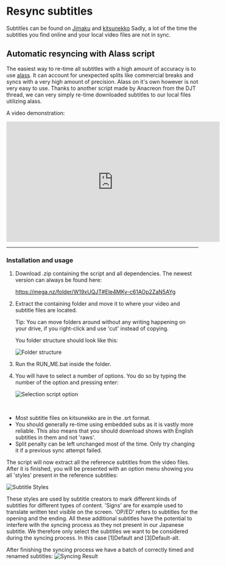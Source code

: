 # Resync subtitles

Subtitles can be found on [Jimaku](https://jimaku.cc/) and [kitsunekko](https://kitsunekko.net/dirlist.php?dir=subtitles%2Fjapanese%2F)
Sadly, a lot of the time the subtitles you find online and your local video files are not in sync.

## Automatic resyncing with Alass script

The easiest way to re-time all subtitles with a high amount of accuracy is to
use [alass](https://github.com/kaegi/alass). It can account for unexpected splits like commercial breaks and syncs with
a very high amount of precision. Alass on it's own however is not very easy to use. Thanks to another script made by
Anacreon from the DJT thread, we can very simply re-time downloaded subtitles to our local files utilizing alass.

A video demonstration:

<iframe width="560" height="315" src="https://www.youtube.com/embed/x0h3ooBHrpk" frameborder="0" allow="accelerometer; autoplay; clipboard-write; encrypted-media; gyroscope; picture-in-picture" allowfullscreen></iframe>

--- 

### Installation and usage

1. Download .zip containing the script and all dependencies. The newest version can always be found
   here: <p><https://mega.nz/folder/W19xUQJT#Ele4MKy-c61AOp2ZaN5AYg></p>
2. Extract the containing folder and move it to where your video and subtitle files are located. <p>Tip: You can move
   folders around without any writing happening on your drive, if you right-click and use 'cut' instead of
   copying.</p> <p>You folder structure should look like this: </p><p>![Folder structure](images/resyncfolder.jpg)</p>
3. Run the RUN_ME.bat inside the folder.
4. You will have to select a number of options. You do so by typing the number of the option and pressing enter:

   ![Selection script option](images/selectoption.jpg)

<br>

- Most subtitle files on kitsunekko are in the .srt format.
- You should generally re-time using embedded subs as it is vastly more reliable. This also means that you should
  download shows with English subtitles in them and not 'raws'.
- Split penalty can be left unchanged most of the time. Only try changing it if a previous sync attempt failed.

The script will now extract all the reference subtitles from the video files. After it is finished, you will be
presented with an option menu showing you all 'styles' present in the reference subtitles:

![Subtitle Styles](images/subtitlestyles.jpg)

These styles are used by subtitle creators to mark different kinds of subtitles for different types of content. 'Signs'
are for example used to translate written text visible on the screen. 'OP/ED' refers to subtitles for the opening and
the ending. All these additional subtitles have the potential to interfere with the syncing process as they not present
in our Japanese subtitle. We therefore only select the subtitles we want to be considered during the syncing process. In
this case [1]Default and [3]Default-alt.

After finishing the syncing process we have a batch of correctly timed and renamed subtitles:
![Syncing Result](images/resyncingsubtitles.jpg)
